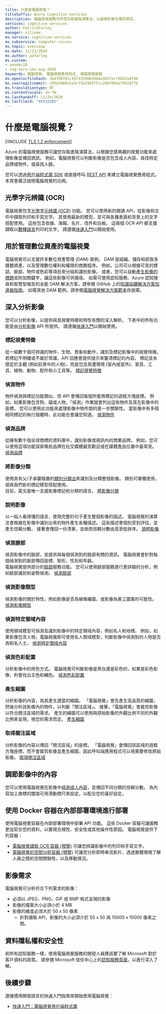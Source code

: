 ```yaml
---
title: 什麼是電腦視覺？
titleSuffix: Azure Cognitive Services
description: 電腦視覺服務可供您存取進階演算法，以處理影像及傳回資訊。
services: cognitive-services
author: PatrickFarley
manager: nitinme
ms.service: cognitive-services
ms.subservice: computer-vision
ms.topic: overview
ms.date: 11/23/2020
ms.author: pafarley
ms.custom:
- seodec18
- cog-serv-seo-aug-2020
keywords: 電腦視覺, 電腦視覺應用程式, 電腦視覺服務
ms.openlocfilehash: 1b4768781c45733590639b4a382fecfdb02adf48
ms.sourcegitcommit: c95e2d89a5a3cf5e2983ffcc206f056a7992df7d
ms.translationtype: HT
ms.contentlocale: zh-TW
ms.lasthandoff: 11/24/2020
ms.locfileid: "95532285"
---
```

# <a name="what-is-computer-vision"></a>什麼是電腦視覺？

[!INCLUDE [TLS 1.2 enforcement](../../../includes/cognitive-services-tls-announcement.md)]

Azure 的電腦視覺服務可讓您存取進階演算法，以根據您感興趣的視覺功能來處理影像並傳回資訊。 例如，電腦視覺可以判斷影像是否包含成人內容、尋找特定品牌或物件，或尋找人臉。

您可以透過[用戶端程式庫 SDK](./quickstarts-sdk/client-library.md) 或直接呼叫 [REST API](https://westcentralus.dev.cognitive.microsoft.com/docs/services/computer-vision-v3-1-ga/operations/5d986960601faab4bf452005) 來建立電腦視覺應用程式。 本頁會廣泛說明電腦視覺的功用。

## <a name="optical-character-recognition-ocr"></a>光學字元辨識 (OCR)

電腦視覺包含[光學字元辨識 (OCR)](concept-recognizing-text.md) 功能。 您可以使用新的閱讀 API，從影像和文件中擷取列印和手寫文字。 其使用最新的模型，並可與各種表面和背景上的文字搭配使用。 這些包含收據、海報、名片、信件和白板。 這兩個 OCR API 都支援擷取以[數種語言](./language-support.md)列印的文字。 請遵循[快速入門](./quickstarts-sdk/client-library.md)以開始使用。

## <a name="computer-vision-for-digital-asset-management"></a>用於管理數位資產的電腦視覺

電腦視覺可以支援許多數位資產管理 (DAM) 案例。 DAM 是組織、儲存和抓取多媒體資產，以及管理數位權利和權限的商務程序。 例如，公司可以根據可見的標誌、臉部、物件或色彩等項目來分組和識別影像。 或者，您可以自動[產生影像的標題](./Tutorials/storage-lab-tutorial.md)並附加關鍵字，讓這些影像可供搜尋。 如需可使用認知服務、Azure 認知搜尋和智慧型報告的全能 DAM 解決方案，請參閱 GitHub 上的[知識採礦解決方案加速器指南](https://github.com/Azure-Samples/azure-search-knowledge-mining)。 如需其他 DAM 範例，請參閱[電腦視覺解決方案範本](https://github.com/Azure-Samples/Cognitive-Services-Vision-Solution-Templates)存放庫。

## <a name="analyze-images-for-insight"></a>深入分析影像

您可以分析影像，以提供與其視覺特徵和特性有關的深入解析。 下表中的所有功能是由[分析影像](https://westcentralus.dev.cognitive.microsoft.com/docs/services/computer-vision-v3-1-ga/operations/56f91f2e778daf14a499f21b) API 所提供。 請遵循[快速入門](./quickstarts-sdk/client-library.md)以開始使用。


### <a name="tag-visual-features"></a>標記視覺特徵

從一組數千個可辨識的物件、生物、景象和動作，識別及標記影像中的視覺特徵。 若標記不明確或不屬於常識，API 回應會提供提示來釐清標記的內容。 標記並未限定於主體 (例如前景中的人物)，而是包含周遭環境 (室內或室外)、家具、工具、植物、動物、配件和小工具等。 [標記視覺特徵](concept-tagging-images.md)

### <a name="detect-objects"></a>偵測物件

物件偵測與標記功能類似，但 API 會傳回每個所套用標記的週框方塊座標。 例如，如果影像包含狗、貓或人物，「偵測」作業就會列出這些物件及其在影像中的座標。 您可以使用此功能來處理影像中物件間的進一步關聯性。 當影像中有多個相同標記的執行個體時，此功能也會讓您知道。 [偵測物件](concept-object-detection.md)

### <a name="detect-brands"></a>偵測品牌

從擁有數千個全球商標的資料庫中，識別影像或視訊內的商業品牌。 例如，您可以使用這項功能探索哪些品牌在社交媒體最受歡迎或在媒體產品位置中最常見。 [偵測品牌](concept-brand-detection.md)

### <a name="categorize-an-image"></a>將影像分類

使用具有父/子承襲階層的[類別分類法](Category-Taxonomy.md)來識別及分類整個影像。 類別可單獨使用，或與我們新的標記模型搭配使用。<br/>目前，英文是唯一支援影像標記和分類的語言。 [將影像分類](concept-categorizing-images.md)

### <a name="describe-an-image"></a>說明影像

以一般人看得懂的語言，使用完整的句子產生整個影像的描述。 電腦視覺的演算法會根據在影像中識別出來的物件產生各種描述。 這些描述會個別受到評估，並產生信賴分數。 接著會傳回一份清單，並依照信賴分數由高至低排序。 [說明影像](concept-describing-images.md)

### <a name="detect-faces"></a>偵測臉部

偵測影像中的臉部，並提供與每個偵測到的臉部有關的資訊。 電腦視覺會針對每個偵測到的臉部傳回座標、矩形、性別和年齡。<br/>電腦視覺提供部分的[臉部](../face/index.yml)服務功能。 您可以使用臉部服務進行更詳細的分析，例如臉部識別和姿勢偵測。 [偵測臉部](concept-detecting-faces.md)

### <a name="detect-image-types"></a>偵測影像類型

偵測影像的關於特性，例如影像是否為線條繪圖，或影像為美工圖案的可能性。 [偵測影像類型](concept-detecting-image-types.md)

### <a name="detect-domain-specific-content"></a>偵測特定領域內容

使用領域模型可偵測及識別影像中的特定領域內容，例如名人和地標。 例如，如果影像包含人物，電腦視覺即可使用名人領域模型，判斷影像中偵測到的人物是否為知名人士。 [偵測特定領域內容](concept-detecting-domain-content.md)

### <a name="detect-the-color-scheme"></a>偵測色彩配置

分析影像中的用色方式。 電腦視覺可判斷影像是黑白還是彩色的，如果是彩色影像，則會找出主色和輔色。 [偵測色彩配置](concept-detecting-color-schemes.md)

### <a name="generate-a-thumbnail"></a>產生縮圖

分析影像的內容，為其產生適當的縮圖。 「電腦視覺」會先產生高品質的縮圖，然後分析該影像內的物件，以判斷「關注區域」。 接著，「電腦視覺」會裁剪影像以符合關注區域的需求。 產生的縮圖可以使用與原始影像的外觀比例不同的外觀比例來呈現，視您的需求而定。 [產生縮圖](concept-generating-thumbnails.md)

### <a name="get-the-area-of-interest"></a>取得關注區域

分析影像的內容以傳回「關注區域」的座標。 「電腦視覺」會傳回該區域的週框方塊座標，而不會裁剪影像並產生縮圖，因此呼叫端應用程式可以視需要修改原始影像。 [取得關注區域](concept-generating-thumbnails.md#area-of-interest)

## <a name="moderate-content-in-images"></a>調節影像中的內容

您可以使用電腦視覺在影像中[偵測成人內容](concept-detecting-adult-content.md)，並傳回不同分類的信賴分數。 為內容加上旗標的閾值可用滑動標尺來設定，以配合您的喜好設定。

## <a name="deploy-on-premises-using-docker-containers"></a>使用 Docker 容器在內部部署環境進行部署

使用電腦視覺容器在內部部署環境中部署 API 功能。 這些 Docker 容器可讓服務更加契合您的資料，以實現合規性、安全性或其他操作性原因。 電腦視覺提供下列容器：

* [電腦視覺讀取 OCR 容器 (預覽)](computer-vision-how-to-install-containers.md) 可讓您辨識影像中的列印和手寫文字。
* [電腦視覺的空間分析容器 (預覽)](spatial-analysis-container.md) 可讓您分析即時串流影片，透過實體環境了解人員之間的空間關聯性，以及移動情況。

## <a name="image-requirements"></a>影像需求

電腦視覺可分析符合下列需求的影像：

- 必須以 JPEG、PNG、GIF 或 BMP 格式呈現的影像
- 影像的檔案大小必須小於 4 MB
- 影像的維度必須大於 50 x 50 像素
  - 針對讀取 API，影像的大小必須介於 50 x 50 與 10000 x 10000 像素之間。

## <a name="data-privacy-and-security"></a>資料隱私權和安全性

和所有認知服務一樣，使用電腦視覺服務的開發人員應該要了解 Microsoft 對於客戶資料的政策。 請參閱 Microsoft 信任中心上的[認知服務頁面](https://www.microsoft.com/trustcenter/cloudservices/cognitiveservices)，以進行深入了解。

## <a name="next-steps"></a>後續步驟

遵循慣用開發語言的快速入門指南來開始使用電腦視覺：

- [快速入門：電腦視覺用戶端程式庫](./quickstarts-sdk/client-library.md)

